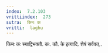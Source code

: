 ```yaml
---
index:  7.2.103
vrittiindex:  273
sutra:  किमः कः
vritti:  laghu 
---
```


किमः कः स्याद्विभक्तौ. कः. कौ. के इत्यादि. शेषं सर्ववत्..

